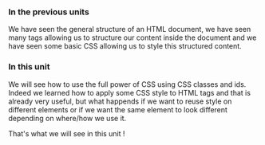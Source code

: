 ### In the previous units
We have seen the general structure of an HTML document, we have seen many tags allowing us to structure our content inside the document and we have seen some basic CSS allowing us to style this structured content.

### In this unit
We will see how to use the full power of CSS using CSS classes and ids. Indeed we learned how to apply some CSS style to HTML tags and that is already very useful, but what happends if we want to reuse style on different elements or if we want the same element to look different depending on where/how we use it.

That's what we will see in this unit !